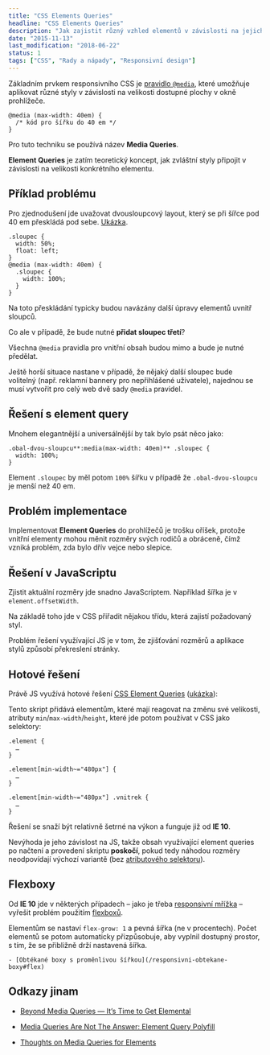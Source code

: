 ```yaml
---
title: "CSS Elements Queries"
headline: "CSS Elements Queries"
description: "Jak zajistit různý vzhled elementů v závislosti na jejich rozměru."
date: "2015-11-13"
last_modification: "2018-06-22"
status: 1
tags: ["CSS", "Rady a nápady", "Responsivní design"]
---
```


Základním prvkem responsivního CSS je [pravidlo `@media`](/media), které umožňuje aplikovat různé styly v závislosti na velikosti dostupné plochy v okně prohlížeče.

```
@media (max-width: 40em) {
  /* kód pro šířku do 40 em */
}
```

Pro tuto techniku se používá název **Media Queries**.

**Element Queries** je zatím teoretický koncept, jak zvláštní styly připojit v závislosti na velikosti konkrétního elementu.

## Příklad problému

Pro zjednodušení jde uvažovat dvousloupcový layout, který se při šířce pod 40 em přeskládá pod sebe. [Ukázka](http://kod.djpw.cz/ucsb).

```
.sloupec {
  width: 50%;
  float: left;
}
@media (max-width: 40em) {
  .sloupec {
    width: 100%;
  }
}
```

Na toto přeskládání typicky budou navázány další úpravy elementů uvnitř sloupců.

Co ale v případě, že bude nutné **přidat sloupec třetí**?

Všechna `@media` pravidla pro vnitřní obsah budou mimo a bude je nutné předělat.

Ještě horší situace nastane v případě, že nějaký další sloupec bude volitelný (např. reklamní bannery pro nepřihlášené uživatele), najednou se musí vytvořit pro celý web dvě sady `@media` pravidel.

## Řešení s element query

Mnohem elegantnější a universálnější by tak bylo psát něco jako:

```
.obal-dvou-sloupcu**:media(max-width: 40em)** .sloupec {
  width: 100%;
}
```

Element `.sloupec` by měl potom `100%` šířku v případě že `.obal-dvou-sloupcu` je menší než 40 em.

## Problém implementace

Implementovat **Element Queries** do prohlížečů je trošku oříšek, protože vnitřní elementy mohou měnit rozměry svých rodičů a obráceně, čímž vzniká problém, zda bylo dřív vejce nebo slepice.

## Řešení v JavaScriptu

Zjistit aktuální rozměry jde snadno JavaScriptem. Například šířka je v `element.offsetWidth`.

Na základě toho jde v CSS přiřadit nějakou třídu, která zajistí požadovaný styl.

Problém řešení využívající JS je v tom, že zjišťování rozměrů a aplikace stylů způsobí překreslení stránky.

## Hotové řešení

Právě JS využívá hotové řešení [CSS Element Queries](https://github.com/marcj/css-element-queries) ([ukázka](http://marcj.github.io/css-element-queries/)):

Tento skript přidává elementům, které mají reagovat na změnu své velikosti, atributy `min`/`max-width`/`height`, které jde potom používat v CSS jako selektory:

```
.element {
  …
}

.element[min-width~="480px"] {
  …
}

.element[min-width~="480px"] .vnitrek {
  …
}
```

Řešení se snaží být relativně šetrné na výkon a funguje již od **IE 10**.

Nevýhoda je jeho závislost na JS, takže obsah využívající element queries po načtení a provedení skriptu **poskočí**, pokud tedy náhodou rozměry neodpovídají výchozí variantě (bez [atributového selektoru](/css-selektory#atributovy)).

## Flexboxy

Od **IE 10** jde v některých případech – jako je třeba [responsivní mřížka](/responsivni-mrizka) – vyřešit problém použitím [flexboxů](/flexbox).

Elementům se nastaví `flex-grow: 1` a pevná šířka (ne v procentech). Počet elementů se potom automaticky přizpůsobuje, aby vyplnil dostupný prostor, s tím, že se přibližně drží nastavená šířka.

    - [Obtékané boxy s proměnlivou šířkou](/responsivni-obtekane-boxy#flex)

## Odkazy jinam

  - [Beyond Media Queries — It’s Time to Get Elemental](http://www.sitepoint.com/beyond-media-queries-time-get-elemental/)

  - [Media Queries Are Not The Answer: Element Query Polyfill](http://www.smashingmagazine.com/2013/06/media-queries-are-not-the-answer-element-query-polyfill/)

  - [Thoughts on Media Queries for Elements](http://www.jonathantneal.com/blog/thoughts-on-media-queries-for-elements/)